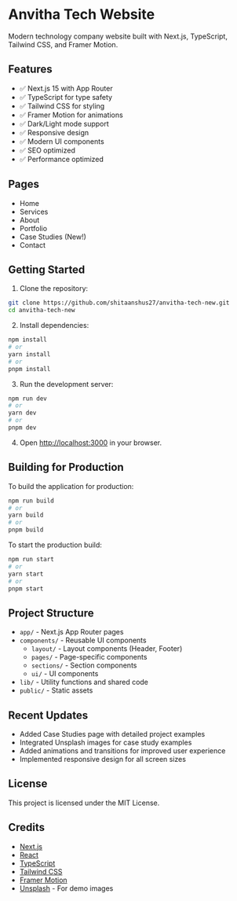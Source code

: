 # Anvitha Tech Website

Modern technology company website built with Next.js, TypeScript, Tailwind CSS, and Framer Motion.

## Features

- ✅ Next.js 15 with App Router
- ✅ TypeScript for type safety
- ✅ Tailwind CSS for styling
- ✅ Framer Motion for animations
- ✅ Dark/Light mode support
- ✅ Responsive design
- ✅ Modern UI components
- ✅ SEO optimized
- ✅ Performance optimized

## Pages

- Home
- Services
- About
- Portfolio
- Case Studies (New!)
- Contact

## Getting Started

1. Clone the repository:
```bash
git clone https://github.com/shitaanshus27/anvitha-tech-new.git
cd anvitha-tech-new
```

2. Install dependencies:
```bash
npm install
# or
yarn install
# or
pnpm install
```

3. Run the development server:
```bash
npm run dev
# or
yarn dev
# or
pnpm dev
```

4. Open [http://localhost:3000](http://localhost:3000) in your browser.

## Building for Production

To build the application for production:

```bash
npm run build
# or
yarn build
# or
pnpm build
```

To start the production build:

```bash
npm run start
# or
yarn start
# or
pnpm start
```

## Project Structure

- `app/` - Next.js App Router pages
- `components/` - Reusable UI components
  - `layout/` - Layout components (Header, Footer)
  - `pages/` - Page-specific components
  - `sections/` - Section components
  - `ui/` - UI components
- `lib/` - Utility functions and shared code
- `public/` - Static assets

## Recent Updates

- Added Case Studies page with detailed project examples
- Integrated Unsplash images for case study examples
- Added animations and transitions for improved user experience
- Implemented responsive design for all screen sizes

## License

This project is licensed under the MIT License.

## Credits

- [Next.js](https://nextjs.org/)
- [React](https://reactjs.org/)
- [TypeScript](https://www.typescriptlang.org/)
- [Tailwind CSS](https://tailwindcss.com/)
- [Framer Motion](https://www.framer.com/motion/)
- [Unsplash](https://unsplash.com/) - For demo images
